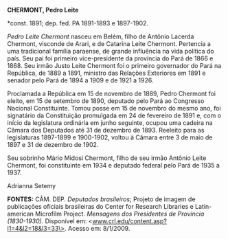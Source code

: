 **CHERMONT, Pedro Leite**

\*const. 1891; dep. fed. PA 1891-1893 e 1897-1902.

*Pedro Leite Chermont* nasceu em Belém, filho de Antônio Lacerda
Chermont, visconde de Arari, e de Catarina Leite Chermont. Pertencia a
uma tradicional família paraense, de grande influência na vida política
do país. Seu pai foi primeiro vice-presidente da província do Pará de
1866 e 1868. Seu irmão Justo Leite Chermont foi o primeiro governador do
Pará na República, de 1889 a 1891, ministro das Relações Exteriores em
1891 e senador pelo Pará de 1894 a 1909 e de 1921 a 1926.

Proclamada a República em 15 de novembro de 1889, Pedro Chermont foi
eleito, em 15 de setembro de 1890, deputado pelo Pará ao Congresso
Nacional Constituinte. Tomou posse em 15 de novembro do mesmo ano, foi
signatário da Constituição promulgada em 24 de fevereiro de 1891 e, com
o início da legislatura ordinária em junho seguinte, ocupou uma cadeira
na Câmara dos Deputados até 31 de dezembro de 1893. Reeleito para as
legislaturas 1897-1899 e 1900-1902, voltou à Câmara entre 3 de maio de
1897 e 31 de dezembro de 1902.

Seu sobrinho Mário Midosi Chermont, filho de seu irmão Antônio Leite
Chermont, foi constituinte em 1934 e deputado federal pelo Pará de 1935
a 1937.

Adrianna Setemy

**FONTES:** CÂM. DEP. *Deputados brasileiros*; Projeto de imagem de
publicações oficiais brasileiras do Center for Research Libraries e
Latin-american Microfilm Project. *Mensagens dos Presidentes de
Província (1830-1930).* Disponível em:
\<www.crl.edu/content.asp?l1=4&l2=18&l3=33\>. Acesso em: 8/1/2009.
